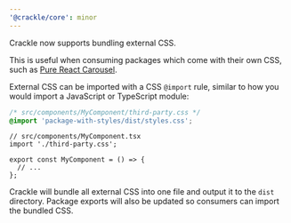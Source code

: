 ```yaml
---
'@crackle/core': minor
---
```


Crackle now supports bundling external CSS.

This is useful when consuming packages which come with their own CSS, such as [Pure React Carousel](https://github.com/express-labs/pure-react-carousel).

External CSS can be imported with a CSS `@import` rule, similar to how you would import a JavaScript or TypeScript module:

```css
/* src/components/MyComponent/third-party.css */
@import 'package-with-styles/dist/styles.css';
```

```tsx
// src/components/MyComponent.tsx
import './third-party.css';

export const MyComponent = () => {
  // ...
};
```

Crackle will bundle all external CSS into one file and output it to the `dist` directory.
Package exports will also be updated so consumers can import the bundled CSS.
